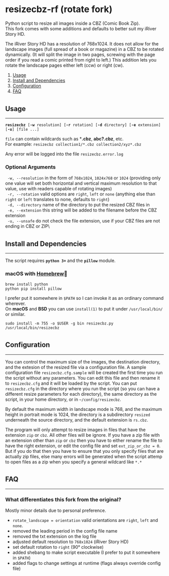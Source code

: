 <style>
   h2 {
      margin-top: 26pt;
   }
</style>
# resizecbz-rf (rotate fork)
Python script to resize all images inside a CBZ (Comic Book Zip).\
This fork comes with some additions and defaults to better suit my iRiver Story HD.

The iRiver Story HD has a resolution of 768x1024. It does not allow for the landscape images (full spread of a book or magazine) in a CBZ to be rotated dynamically. (It will split the image in two pages, screwing with the page order if you read a comic printed from right to left.) This addition lets you rotate the landscape pages either left (ccw) or right (cw).

1. [Usage](#usage)
2. [Install and Dependencies](#install-and-dependencies)
3. [Configuration](#configuration)
4. [FAQ](#faq)

## Usage
---
<pre><code><b>resizecbz</b> [<b>-w</b> resolution] [<b>-r</b> rotation] [<b>-d</b> directory] [<b>-e</b> extension] [<b>-u</b>] [file ...]
</code></pre>

`file` can contain wildcards such as ***.cbz**, **abc?.cbz**, etc.\
For example: `resizecbz collection1/*.cbz collection2/xyz*.cbz`

Any error will be logged into the file `resizecbz.error.log`

### Optional Arguments
` -w, --resolution` in the form of `768x1024`, `1024x768` or `1024` (providing only one value will set both horizontal and vertical maximum resolution to that value, use with readers capable of rotating images)\
` -r, --rotation` valid options are `right`, `left` or `none` (anything else than `right` or `left` translates to none, defaults to `right`)\
` -d, --directory` name of the directory to put the resized CBZ files in\
` -e, --extension` this string will be added to the filename before the CBZ extension\
` -u, --unsafe` do not check the file extension, use if your CBZ files are not ending in CBZ or ZIP\

## Install and Dependencies
---
The script requires **`python 3+`** and the **`pillow`** module.

### macOS with [Homebrew](https://brew.sh)🍺
```shell
brew install python
python pip install pillow
```

I prefer put it somewhere in `$PATH` so I can invoke it as an ordinary command wherever.\
On **macOS** and **BSD** you can use `install(1)` to put it under `/usr/local/bin/` or similar.
```shell
sudo install -m 755 -o $USER -g bin resizecbz.py /usr/local/bin/resizecbz
```

## Configuration
---
You can control the maximum size of the images, the destination directory, and the extesion of the resized file via a configuration file.  A sample configuration file `resizecbz.cfg.sample` will be created the first time you run the script without any parameters. You can edit this file and then rename it to `resizecbz.cfg` and it will be loaded by the script.  You can put `resizecbz.cfg` in the directory where you run the script (so you can have a different resize parameters for each directory), the same directory as the script, in your home directory, or in `~/config/resizecbz`.

By default the maximum width in landscape mode is 768, and the maximum height in portrait mode is 1024, the directory is a subdirectory `resized` underneath the source directory, and the default extension is `rs.cbz`.

The program will only attempt to resize images in files that have the extension `zip` or `cbz`. All other files will be ignore. If you have a zip file with an extension other than `zip` or `cbz` then you have to either rename the file to have the right extension, or edit the config file and set `ext_zip_or_cbz = 0`.  But if you do that then you have to ensure that you only specify files that are actually zip files, else many errors will be generated when the script attemp to open files as a zip when you specify a general wildcard like `*.*`

## FAQ
---
### What differentiates this fork from the original?
Mostly minor details due to personal preference.
* `rotate_landscape = orientation` valid orientations are `right`, `left` and `none`. 
* removed the leading period in the config file name
* removed the txt extension on the log file
* adjusted default resolution to `768x1024` (iRiver Story HD)
* set default rotation to `right` (90° clockwise)
* added shebang to make script executable (I prefer to put it somewhere in `$PATH`)
* added flags to change settings at runtime (flags always override config file)